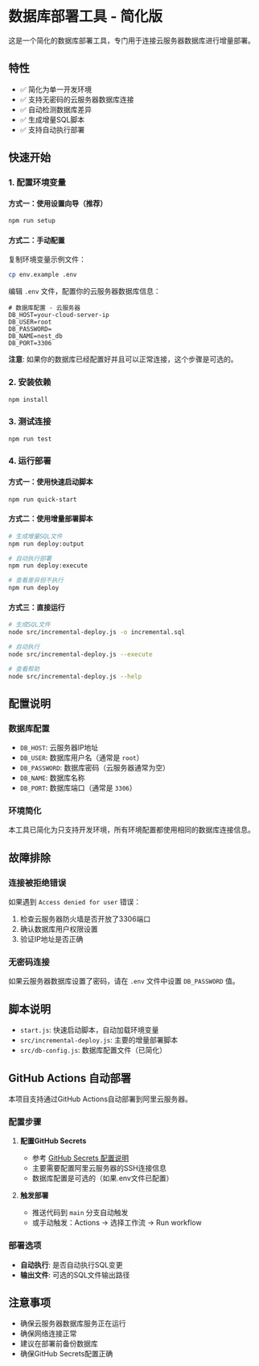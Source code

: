 # 数据库部署工具 - 简化版

这是一个简化的数据库部署工具，专门用于连接云服务器数据库进行增量部署。

## 特性

- ✅ 简化为单一开发环境
- ✅ 支持无密码的云服务器数据库连接
- ✅ 自动检测数据库差异
- ✅ 生成增量SQL脚本
- ✅ 支持自动执行部署

## 快速开始

### 1. 配置环境变量

#### 方式一：使用设置向导（推荐）
```bash
npm run setup
```

#### 方式二：手动配置
复制环境变量示例文件：

```bash
cp env.example .env
```

编辑 `.env` 文件，配置你的云服务器数据库信息：

```env
# 数据库配置 - 云服务器
DB_HOST=your-cloud-server-ip
DB_USER=root
DB_PASSWORD=
DB_NAME=nest_db
DB_PORT=3306
```

**注意**: 如果你的数据库已经配置好并且可以正常连接，这个步骤是可选的。

### 2. 安装依赖

```bash
npm install
```

### 3. 测试连接

```bash
npm run test
```

### 4. 运行部署

#### 方式一：使用快速启动脚本
```bash
npm run quick-start
```

#### 方式二：使用增量部署脚本
```bash
# 生成增量SQL文件
npm run deploy:output

# 自动执行部署
npm run deploy:execute

# 查看差异但不执行
npm run deploy
```

#### 方式三：直接运行
```bash
# 生成SQL文件
node src/incremental-deploy.js -o incremental.sql

# 自动执行
node src/incremental-deploy.js --execute

# 查看帮助
node src/incremental-deploy.js --help
```

## 配置说明

### 数据库配置

- `DB_HOST`: 云服务器IP地址
- `DB_USER`: 数据库用户名（通常是 `root`）
- `DB_PASSWORD`: 数据库密码（云服务器通常为空）
- `DB_NAME`: 数据库名称
- `DB_PORT`: 数据库端口（通常是 `3306`）

### 环境简化

本工具已简化为只支持开发环境，所有环境配置都使用相同的数据库连接信息。

## 故障排除

### 连接被拒绝错误

如果遇到 `Access denied for user` 错误：

1. 检查云服务器防火墙是否开放了3306端口
2. 确认数据库用户权限设置
3. 验证IP地址是否正确

### 无密码连接

如果云服务器数据库设置了密码，请在 `.env` 文件中设置 `DB_PASSWORD` 值。

## 脚本说明

- `start.js`: 快速启动脚本，自动加载环境变量
- `src/incremental-deploy.js`: 主要的增量部署脚本
- `src/db-config.js`: 数据库配置文件（已简化）

## GitHub Actions 自动部署

本项目支持通过GitHub Actions自动部署到阿里云服务器。

### 配置步骤

1. **配置GitHub Secrets**
   - 参考 [GitHub Secrets 配置说明](./GITHUB_SECRETS_SETUP.md)
   - 主要需要配置阿里云服务器的SSH连接信息
   - 数据库配置是可选的（如果.env文件已配置）

2. **触发部署**
   - 推送代码到 `main` 分支自动触发
   - 或手动触发：Actions → 选择工作流 → Run workflow

### 部署选项

- **自动执行**: 是否自动执行SQL变更
- **输出文件**: 可选的SQL文件输出路径

## 注意事项

- 确保云服务器数据库服务正在运行
- 确保网络连接正常
- 建议在部署前备份数据库
- 确保GitHub Secrets配置正确 